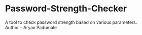 # Password-Strength-Checker
A tool to check password strength based on various parameters.
<br>
Author - Aryan Padumale
